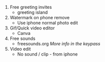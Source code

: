 1. Free greeting invites
   - greeting island
1. Watermark on phone remove
   - Use iphone normal photo edit
1. Gif/Quick video editor
   - Canva
1. Free sounds
   - freesounds.org _More info in the keypass_
1. Video edit
   - No sound / clip - from iphone
